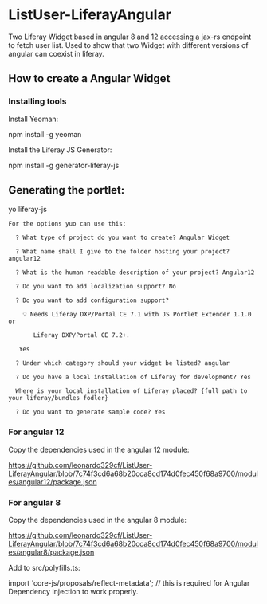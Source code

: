 # ListUser-LiferayAngular
Two Liferay Widget based in angular 8 and 12 accessing a jax-rs endpoint to fetch user list. Used to show that two Widget with different versions of angular can coexist in liferay.

## How to create a Angular Widget

### Installing tools
  Install Yeoman:
  
  npm install -g yeoman

  Install the Liferay JS Generator:
  
  npm install -g generator-liferay-js

## Generating the portlet:
  yo liferay-js
  
    For the options yuo can use this:
    
      ? What type of project do you want to create? Angular Widget
      
      ? What name shall I give to the folder hosting your project? angular12
      
      ? What is the human readable description of your project? Angular12
      
      ? Do you want to add localization support? No
      
      ? Do you want to add configuration support?
      
        💡 Needs Liferay DXP/Portal CE 7.1 with JS Portlet Extender 1.1.0 or
        
           Liferay DXP/Portal CE 7.2+.
           
       Yes
       
      ? Under which category should your widget be listed? angular
      
      ? Do you have a local installation of Liferay for development? Yes
      
      Where is your local installation of Liferay placed? {full path to your liferay/bundles fodler}
      
      ? Do you want to generate sample code? Yes

### For angular 12
  Copy the dependencies used in the angular 12 module:
  
  https://github.com/leonardo329cf/ListUser-LiferayAngular/blob/7c74f3cd6a68b20cca8cd174d0fec450f68a9700/modules/angular12/package.json

### For angular 8
  Copy the dependencies used in the angular 8 module:
  
  https://github.com/leonardo329cf/ListUser-LiferayAngular/blob/7c74f3cd6a68b20cca8cd174d0fec450f68a9700/modules/angular8/package.json

  Add to src/polyfills.ts:
  
  import 'core-js/proposals/reflect-metadata'; // this is required for Angular Dependency Injection to work properly.
